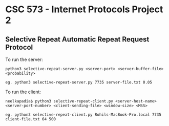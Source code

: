 # CSC 573 - Internet Protocols Project 2

## Selective Repeat Automatic Repeat Request Protocol

To run the server: 
```
python3 selective-repeat-server.py <server-port> <server-buffer-file> <probability>

eg. python3 selective-repeat-server.py 7735 server-file.txt 0.05
```

To run the client: 
```
neelkapadia$ python3 selective-repeat-client.py <server-host-name> <server-port-number> <client-sending-file> <window-size> <MSS>

eg. python3 selective-repeat-client.py Rohils-MacBook-Pro.local 7735 client-file.txt 64 500
```
